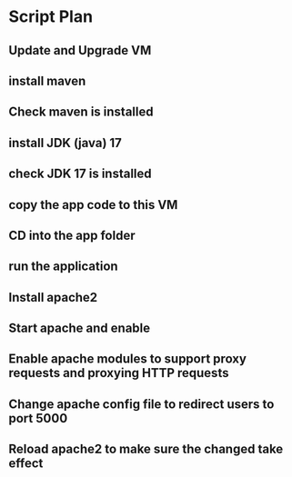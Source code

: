 # Script Plan

## Update and Upgrade VM

## install maven

## Check maven is installed

## install JDK (java) 17

## check JDK 17 is installed

## copy the app code to this VM

## CD into the app folder

## run the application

## Install apache2

## Start apache and enable

## Enable apache modules to support proxy requests and proxying HTTP requests

## Change apache config file to redirect users to port 5000

## Reload apache2 to make sure the changed take effect